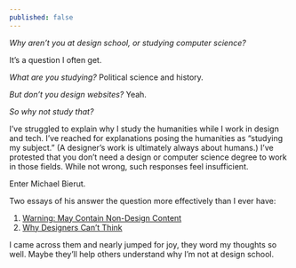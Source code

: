 ```yaml
---
published: false
---
```

*Why aren’t you at design school, or studying computer science?*

It’s a question I often get.

*What are you studying?* Political science and history.

*But don’t you design websites?* Yeah.

*So why not study that?*

I’ve struggled to explain why I study the humanities while I work in design and tech. I’ve reached for explanations posing the humanities as “studying my subject.” (A designer’s work is ultimately always about humans.) I’ve protested that you don’t need a design or computer science degree to work in those fields. While not wrong, such responses feel insufficient.

Enter Michael Bierut.

Two essays of his answer the question more effectively than I ever have:

1. [Warning: May Contain Non-Design Content](http://designobserver.com/feature/warning-may-contain-non-design-content/4137)
2. [Why Designers Can’t Think](http://risd.generic.cx/why.html)

I came across them and nearly jumped for joy, they word my thoughts so well.
Maybe they’ll help others understand why I’m not at design school.